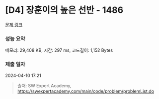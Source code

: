 # [D4] 장훈이의 높은 선반 - 1486 

[문제 링크](https://swexpertacademy.com/main/code/problem/problemDetail.do?contestProbId=AV2b7Yf6ABcBBASw) 

### 성능 요약

메모리: 29,408 KB, 시간: 297 ms, 코드길이: 1,152 Bytes

### 제출 일자

2024-04-10 17:21



> 출처: SW Expert Academy, https://swexpertacademy.com/main/code/problem/problemList.do